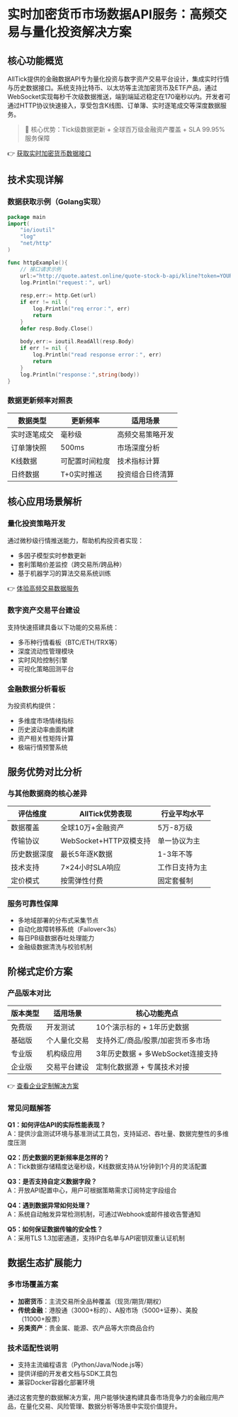 # 实时加密货币市场数据API服务：高频交易与量化投资解决方案

## 核心功能概览
AllTick提供的金融数据API专为量化投资与数字资产交易平台设计，集成实时行情与历史数据接口。系统支持比特币、以太坊等主流加密货币及ETF产品，通过WebSocket实现每秒千次级数据推送，端到端延迟稳定在170毫秒以内。开发者可通过HTTP协议快速接入，享受包含K线图、订单簿、实时逐笔成交等深度数据服务。

> 📌 核心优势：Tick级数据更新 + 全球百万级金融资产覆盖 + SLA 99.95%服务保障

👉 [获取实时加密货币数据接口](https://bit.ly/okx_welcome)

## 技术实现详解
### 数据获取示例（Golang实现）
```go
package main
import(
    "io/ioutil"
    "log"
    "net/http"
)

func httpExample(){
    // 接口请求示例
    url:="http://quote.aatest.online/quote-stock-b-api/kline?token=YOUR_API_TOKEN&query=ENCODED_JSON_PARAMS"
    log.Println("request：", url)
    
    resp,err:= http.Get(url)
    if err != nil {
        log.Println("req error：", err)
        return
    }
    defer resp.Body.Close()
    
    body,err:= ioutil.ReadAll(resp.Body)
    if err != nil {
        log.Println("read response error：", err)
        return
    }
    log.Println("response：",string(body))
}
```

### 数据更新频率对照表
| 数据类型        | 更新频率       | 适用场景               |
|-----------------|----------------|------------------------|
| 实时逐笔成交    | 毫秒级         | 高频交易策略开发       |
| 订单簿快照      | 500ms          | 市场深度分析           |
| K线数据         | 可配置时间粒度 | 技术指标计算           |
| 日终数据        | T+0实时推送    | 投资组合日终清算       |

## 核心应用场景解析
### 量化投资策略开发
通过微秒级行情推送能力，帮助机构投资者实现：
- 多因子模型实时参数更新
- 套利策略价差监控（跨交易所/跨品种）
- 基于机器学习的算法交易系统训练

👉 [体验高频交易数据服务](https://bit.ly/okx_welcome)

### 数字资产交易平台建设
支持快速搭建具备以下功能的交易系统：
- 多币种行情看板（BTC/ETH/TRX等）
- 深度流动性管理模块
- 实时风险控制引擎
- 可视化策略回测平台

### 金融数据分析看板
为投资机构提供：
- 多维度市场情绪指标
- 历史波动率曲面构建
- 资产相关性矩阵计算
- 极端行情预警系统

## 服务优势对比分析
### 与其他数据商的核心差异
| 评估维度       | AllTick优势表现                  | 行业平均水平          |
|----------------|----------------------------------|-----------------------|
| 数据覆盖       | 全球10万+金融资产                | 5万-8万级             |
| 传输协议       | WebSocket+HTTP双模支持           | 单一协议为主          |
| 历史数据深度   | 最长5年逐K数据                   | 1-3年不等             |
| 技术支持       | 7×24小时SLA响应                  | 工作日支持为主        |
| 定价模式       | 按需弹性付费                     | 固定套餐制            |

### 服务可靠性保障
- 多地域部署的分布式采集节点
- 自动化故障转移系统（Failover<3s）
- 每日PB级数据吞吐处理能力
- 金融级数据清洗与校验机制

## 阶梯式定价方案
### 产品版本对比
| 版本类型   | 适用场景             | 核心功能亮点                          |
|------------|----------------------|---------------------------------------|
| 免费版     | 开发测试             | 10个演示标的 + 1年历史数据            |
| 基础版     | 个人量化交易         | 支持外汇/商品/股票/加密货币多市场     |
| 专业版     | 机构级应用           | 3年历史数据 + 多WebSocket连接支持     |
| 企业版     | 交易平台建设         | 定制化数据源 + 专属技术对接           |

👉 [查看企业定制解决方案](https://bit.ly/okx_welcome)

### 常见问题解答
**Q1：如何评估API的实际性能表现？**  
A：提供沙盒测试环境与基准测试工具包，支持延迟、吞吐量、数据完整性的多维度压测

**Q2：历史数据的更新频率是怎样的？**  
A：Tick数据存储精度达毫秒级，K线数据支持从1分钟到1个月的灵活配置

**Q3：是否支持自定义数据字段？**  
A：开放API配置中心，用户可根据策略需求订阅特定字段组合

**Q4：遇到数据异常如何处理？**  
A：系统自动触发异常检测机制，可通过Webhook或邮件接收告警通知

**Q5：如何保证数据传输的安全性？**  
A：采用TLS 1.3加密通道，支持IP白名单与API密钥双重认证机制

## 数据生态扩展能力
### 多市场覆盖方案
- **加密货币**：主流交易所全品种覆盖（现货/期货/期权）
- **传统金融**：港股通（3000+标的）、A股市场（5000+证券）、美股（11000+股票）
- **另类资产**：贵金属、能源、农产品等大宗商品合约

### 技术适配性说明
- 支持主流编程语言（Python/Java/Node.js等）
- 提供详细的开发者文档与SDK工具包
- 兼容Docker容器化部署环境

通过这套完整的数据解决方案，用户能够快速构建具备市场竞争力的金融应用产品，在量化交易、风险管理、数据分析等场景中实现价值提升。
